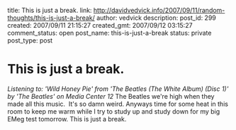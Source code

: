 title: This is just a break.
link: http://davidvedvick.info/2007/09/11/random-thoughts/this-is-just-a-break/
author: vedvick
description: 
post_id: 299
created: 2007/09/11 21:15:27
created_gmt: 2007/09/12 03:15:27
comment_status: open
post_name: this-is-just-a-break
status: private
post_type: post

# This is just a break.

_Listening to: 'Wild Honey Pie' from 'The Beatles (The White Album) (Disc 1)' by 'The Beatles' on Media Center 12_ The Beatles we're high when they made all this music.  It's so damn weird. Anyways time for some heat in this room to keep me warm while I try to study up and study down for my big EMeg test tomorrow. This is just a break.